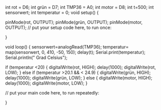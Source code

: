 int rot = D6;
int grün = D7;
int TMP36 = A0;
int motor = D8;
int t=500;
int sensorwert;
int temperatur = 0;
void setup() {

pinMode(rot, OUTPUT);
pinMode(grün, OUTPUT);
pinMode(motor, OUTPUT);
  // put your setup code here, to run once:

}

void loop() {
sensorwert=analogRead(TMP36); 
temperatur= map(sensorwert, 0, 410, -50, 150);
delay(t);
Serial.print(temperatur);
Serial.println(" Grad Celsius");

if (temperatur <20)
{
digitalWrite(rot, HIGH);
delay(1000);
digitalWrite(rot, LOW);
}
else if (temperatur >20.1 && < 24.9)
{
digitalWrite(grün, HIGH);
delay(1000);
digitalWrite(grün, LOW);
}
else
{
digitalWrite(motor, HIGH);
delay(1000);
digitalWrite(motor, LOW);
}


  // put your main code here, to run repeatedly:

}
